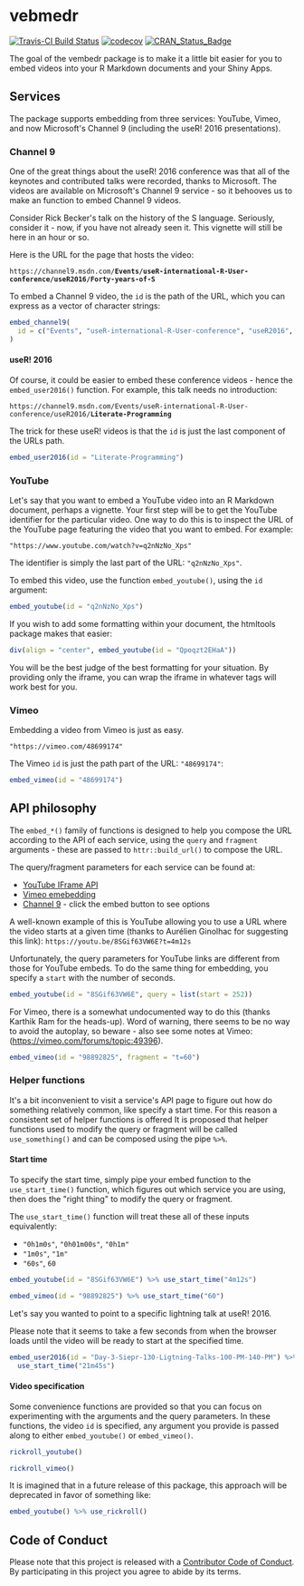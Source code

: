 
vebmedr
=======

[![Travis-CI Build Status](https://travis-ci.org/ijlyttle/vembedr.svg?branch=master)](https://travis-ci.org/ijlyttle/vembedr) [![codecov](https://codecov.io/gh/ijlyttle/vembedr/branch/master/graph/badge.svg)](https://codecov.io/gh/ijlyttle/vembedr) [![CRAN\_Status\_Badge](http://www.r-pkg.org/badges/version/vembedr)](http://cran.r-project.org/package=vembedr)

The goal of the vembedr package is to make it a little bit easier for you to embed videos into your R Markdown documents and your Shiny Apps.

Services
--------

The package supports embedding from three services: YouTube, Vimeo, and now Microsoft's Channel 9 (including the useR! 2016 presentations).

### Channel 9

One of the great things about the useR! 2016 conference was that all of the keynotes and contributed talks were recorded, thanks to Microsoft. The videos are available on Microsoft's Channel 9 service - so it behooves us to make an function to embed Channel 9 videos.

Consider Rick Becker's talk on the history of the S language. Seriously, consider it - now, if you have not already seen it. This vignette will still be here in an hour or so.

Here is the URL for the page that hosts the video:

`https://channel9.msdn.com/`**`Events/useR-international-R-User-conference/useR2016/Forty-years-of-S`**

To embed a Channel 9 video, the `id` is the path of the URL, which you can express as a vector of character strings:

``` r
embed_channel9(
  id = c("Events", "useR-international-R-User-conference", "useR2016", "Forty-years-of-S")
)
```

#### useR! 2016

Of course, it could be easier to embed these conference videos - hence the `embed_user2016()` function. For example, this talk needs no introduction:

`https://channel9.msdn.com/Events/useR-international-R-User-conference/useR2016/`**`Literate-Programming`**

The trick for these useR! videos is that the `id` is just the last component of the URLs path.

``` r
embed_user2016(id = "Literate-Programming")
```

### YouTube

Let's say that you want to embed a YouTube video into an R Markdown document, perhaps a vignette. Your first step will be to get the YouTube identifier for the particular video. One way to do this is to inspect the URL of the YouTube page featuring the video that you want to embed. For example:

    "https://www.youtube.com/watch?v=q2nNzNo_Xps"

The identifier is simply the last part of the URL: `"q2nNzNo_Xps"`.

To embed this video, use the function `embed_youtube()`, using the `id` argument:

``` r
embed_youtube(id = "q2nNzNo_Xps")
```

If you wish to add some formatting within your document, the htmltools package makes that easier:

``` r
div(align = "center", embed_youtube(id = "Qpoqzt2EHaA"))
```

You will be the best judge of the best formatting for your situation. By providing only the iframe, you can wrap the iframe in whatever tags will work best for you.

### Vimeo

Embedding a video from Vimeo is just as easy.

    "https://vimeo.com/48699174"

The Vimeo `id` is just the path part of the URL: `"48699174"`:

``` r
embed_vimeo(id = "48699174")
```

API philosophy
--------------

The `embed_*()` family of functions is designed to help you compose the URL according to the API of each service, using the `query` and `fragment` arguments - these are passed to `httr::build_url()` to compose the URL.

The query/fragment parameters for each service can be found at:

-   [YouTube IFrame API](https://developers.google.com/youtube/player_parameters)
-   [Vimeo emebedding](https://developer.vimeo.com/player/embedding)
-   [Channel 9](https://channel9.msdn.com/Events/useR-international-R-User-conference/useR2016/Forty-years-of-S) - click the embed button to see options

A well-known example of this is YouTube allowing you to use a URL where the video starts at a given time (thanks to Aurélien Ginolhac for suggesting this link): `https://youtu.be/8SGif63VW6E?t=4m12s`

Unfortunately, the query parameters for YouTube links are different from those for YouTube embeds. To do the same thing for embedding, you specify a `start` with the number of seconds.

``` r
embed_youtube(id = "8SGif63VW6E", query = list(start = 252))
```

For Vimeo, there is a somewhat undocumented way to do this (thanks Karthik Ram for the heads-up). Word of warning, there seems to be no way to avoid the autoplay, so beware - also see some notes at Vimeo: (<https://vimeo.com/forums/topic:49396>).

``` r
embed_vimeo(id = "98892825", fragment = "t=60")
```

### Helper functions

It's a bit inconvenient to visit a service's API page to figure out how do something relatively common, like specify a start time. For this reason a consistent set of helper functions is offered It is proposed that helper functions used to modify the query or fragment will be called `use_something()` and can be composed using the pipe `%>%`.

#### Start time

To specify the start time, simply pipe your embed function to the `use_start_time()` function, which figures out which service you are using, then does the "right thing" to modify the query or fragment.

The `use_start_time()` function will treat these all of these inputs equivalently:

-   `"0h1m0s"`, `"0h01m00s"`, `"0h1m"`
-   `"1m0s"`, `"1m"`
-   `"60s"`, `60`

``` r
embed_youtube(id = "8SGif63VW6E") %>% use_start_time("4m12s")
```

``` r
embed_vimeo(id = "98892825") %>% use_start_time("60")
```

Let's say you wanted to point to a specific lightning talk at useR! 2016.

Please note that it seems to take a few seconds from when the browser loads until the video will be ready to start at the specified time.

``` r
embed_user2016(id = "Day-3-Siepr-130-Ligtning-Talks-100-PM-140-PM") %>% 
  use_start_time("21m45s")
```

#### Video specification

Some convenience functions are provided so that you can focus on experimenting with the arguments and the query parameters. In these functions, the video `id` is specified, any argument you provide is passed along to either `embed_youtube()` or `embed_vimeo()`.

``` r
rickroll_youtube()
```

``` r
rickroll_vimeo()
```

It is imagined that in a future release of this package, this approach will be deprecated in favor of something like:

``` r
embed_youtube() %>% use_rickroll()
```

Code of Conduct
---------------

Please note that this project is released with a [Contributor Code of Conduct](CONDUCT.md). By participating in this project you agree to abide by its terms.
